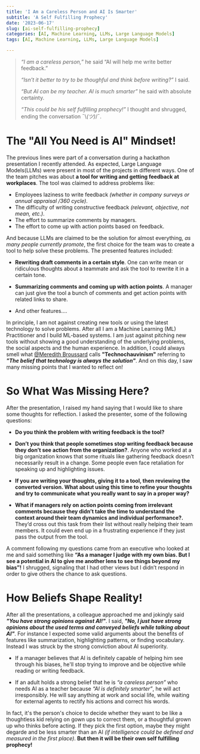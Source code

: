 ```yaml
---
title: 'I Am a Careless Person and AI Is Smarter'
subtitle: 'A Self Fulfilling Prophecy'
date: '2023-06-17'
slug: [ai-self-fulfilling-prophecy]
categories: [AI, Machine Learning, LLMs, Large Language Models]
tags: [AI, Machine Learning, LLMs, Large Language Models]

---
```


<blockquote>

*“I am a careless person,”* he said “AI will help me write better feedback.”

*“Isn’t it better to try to be thoughful and think before writing?”* I said.

*“But AI can be my teacher. AI is much smarter”* he said with absolute certainty.

*“This could be his self fulfilling prophecy!”* I thought and shrugged, ending the conversation ¯\\_(ツ)_/¯.
</blockquote>

# The "All You Need is AI" Mindset!

The previous lines were part of a conversation during a hackathon presentation I recently attended. As expected, Large Language Models(LLMs) were present in most of the projects in different ways. One of the team pitches was about **a tool for writing and getting feedback at workplaces**. The tool was claimed to address problems like:
- Employees laziness to write feedback *(whether in company surveys or annual appraisal /360 cycle)*.
- The difficulty of writing constructive feedback *(relevant, objective, not mean, etc.)*.
- The effort to summarize comments by managers.
- The effort to come up with action points based on feedback.

And because LLMs are claimed to be the solution for almost everything, *as many people currently promote*, the first choice for the team was to create a tool to help solve these problems. The presented features included:

- **Rewriting draft comments in a certain style**. One can write mean or ridiculous thoughts about a teammate and ask the tool to rewrite it in a certain tone.

- **Summarizing comments and coming up with action points**. A manager can just give the tool a bunch of comments and get action points with related links to share.

- And other features....

In principle, I am not against creating new tools or using the latest technology to solve problems. After all I am a Machine Learning (ML) Practitioner and I build ML-based systems. I am just against pitching new tools without showing a good understanding of the underlying problems, the social aspects and the human experience. In addition, I could always smell what [@Meredith Broussard](https://twitter.com/merbroussard) calls **"Technochauvinism"** referring to ***"The belief that technology is always the solution"***. And on this day, I saw many missing points that I wanted to reflect on!

# So What Was Missing Here?

After the presentation, I raised my hand saying that I would like to share some thoughts for reflection. I asked the presenter, some of the following questions:

- **Do you think the problem with writing feedback is the tool?**

- **Don’t you think that people sometimes stop writing feedback because they don’t see action from the organization?**. Anyone who worked at a big organization knows that some rituals like gathering feedback doesn’t necessarily result in a change. Some people even face retaliation for speaking up and highlighting issues.

- **If you are writing your thoughts, giving it to a tool, then reviewing the converted version. What about using this time to refine your thoughts and try to communicate what you really want to say in a proper way?**

- **What if managers rely on action points coming from irrelevant comments because they didn’t take the time to understand the context around their team dynamics and individual performance?.** They’d cross out this task from their list without really helping their team members. It could even end up in a frustrating experience if they just pass the output from the tool.

A comment following my questions came from an executive who looked at me and said something like **“As a manager I judge with my own bias. But I see a potential in AI to give me another lens to see things beyond my bias”!**  I shrugged, signaling that I had other views but I didn’t respond in order to give others the chance to ask questions.

# How Beliefs Shape Reality!

After all the presentations, a colleague approached me and jokingly said ***"You have strong opinions against AI!"***. I said, ***"No, I just have strong opinions about the used terms and conveyed beliefs while talking about AI"***. For instance I expected some valid arguments about the benefits of features like summarization, highlighting patterns, or finding vocabulary. Instead I was struck by the strong conviction about AI superiority.

- If a manager believes that AI is definitely capable of helping him see through his biases, he'll stop trying to improve and be objective while reading or writing feedback.

- If an adult holds a strong belief that he is *“a careless person”* who needs AI as a teacher because *“AI is definitely smarter”*,  he will act irresponsibly. He will say anything at work and social life, while waiting for external agents to rectify his actions and correct his words. 

In fact, it's the person's choice to decide whether they want to be like a thoughtless kid relying on gown ups to correct them, or a thoughtful grown up who thinks before acting. If they pick the first option, maybe they might degarde and be less smarter than an AI *(if intelligence could be defined and measured in the first place)*. **But then it will be their own self fulfilling prophecy!**


